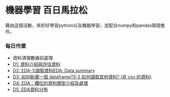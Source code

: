# 機器學習 百日馬拉松
藉由這個活動，來好好學習python以及機器學習，並配合numpy和pandas兩個套件。

### 每日作業
* 資料清理數據前處理
 * [D1: 資料介紹與評估資料](Day_001_HW.ipynb)
 * [D2: EDA-1/讀取資料EDA: Data summary]()
 * [D3: 如何新建一個 dataframe?3-2 如何讀取其他資料? (非 csv 的資料)]()
 * [D4: EDA：欄位的資料類型介紹及處理]()
 * [D5: EDA資料分佈]()
